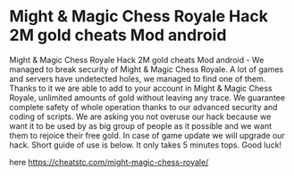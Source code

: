 # Might & Magic Chess Royale Hack 2M gold cheats Mod android

Might &amp; Magic Chess Royale Hack 2M gold cheats Mod android - We managed to break security of Might & Magic Chess Royale. A lot of games and servers have undetected holes, we managed to find one of them. 
Thanks to it we are able to add to your account in Might & Magic Chess Royale, unlimited amounts of gold without leaving any trace. We guarantee complete safety of whole operation thanks to our advanced security and coding of scripts. 
We are asking you not overuse our hack because we want it to be used by as big group of people as it possible and we want them to rejoice their free gold.
In case of game update we will upgrade our hack. Short guide of use is below. It only takes 5 minutes tops. Good luck!

here https://cheatstc.com/might-magic-chess-royale/

